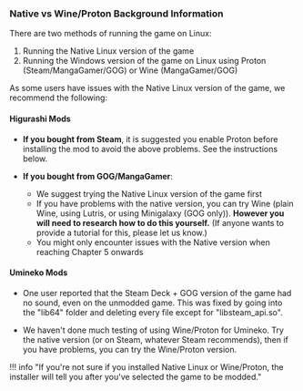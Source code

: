 ### Native vs Wine/Proton Background Information

There are two methods of running the game on Linux:

1. Running the Native Linux version of the game
2. Running the Windows version of the game on Linux  using Proton (Steam/MangaGamer/GOG) or Wine (MangaGamer/GOG)

As some users have issues with the Native Linux version of the game, we recommend the following:

#### Higurashi Mods

- **If you bought from Steam**, it is suggested you enable Proton before installing the mod to avoid the above problems. See the instructions below.

- **If you bought from GOG/MangaGamer**:

    - We suggest trying the Native Linux version of the game first
    - If you have problems with the native version, you can try Wine (plain Wine, using Lutris, or using Minigalaxy (GOG only)). **However you will need to research how to do this yourself.** (If anyone wants to provide a tutorial for this, please let us know.)
    - You might only encounter issues with the Native version when reaching Chapter 5 onwards

#### Umineko Mods

- One user reported that the Steam Deck + GOG version of the game had no sound, even on the unmodded game. This was fixed by going into the "lib64" folder and deleting every file except for "libsteam_api.so".

- We haven't done much testing of using Wine/Proton for Umineko. Try the native version (or on Steam, whatever Steam recommends), then if you have problems, you can try the Wine/Proton version.

!!! info "If you're not sure if you installed Native Linux or Wine/Proton, the installer will tell you after you've selected the game to be modded."
